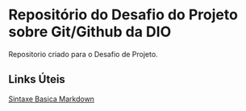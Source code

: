 # Repositório do Desafio do Projeto sobre Git/Github da DIO
Repositorio criado para o Desafio de Projeto. 

##  Links  Úteis 
[Sintaxe Basica Markdown](https://www.markdownguide.org/basic-syntax/)
